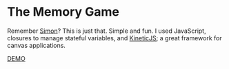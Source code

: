 # The Memory Game

Remember [Simon](https://en.wikipedia.org/wiki/Simon_(game))? This is just that.  Simple and fun.  I used JavaScript, closures to manage stateful variables, and [KineticJS](https://github.com/ericdrowell/KineticJS); a great framework for canvas applications.

[DEMO](http://www.mikepetruniak.com/projects/memorygame/)